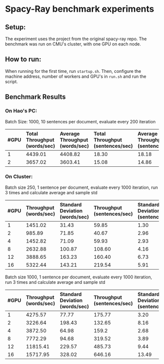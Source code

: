 # Spacy-Ray benchmark experiments

## Setup:
The experiment uses the project from the original spacy-ray repo. The benchmark was run on CMU's cluster, with one GPU on each node. 

## How to run:
When running for the first time, run ```startup.sh```. Then, configure the machine address, number of workers and GPU's in ```run.sh``` and run the script.

## Benchmark Results

### On Hao's PC:

Batch Size: 1000, 10 sentences per document, evaluate every 200 iteration

| #GPU     | Total Throughput (words/sec)   | Average Throughput (words/sec) |Total Throughput (sentences/sec) | Average Throughput (sentences/sec) |
:-- | :------ | :-------| :-----|:------|
| 1 | 4439.01 | 4408.82 | 18.30 | 18.18 | 
| 2 | 3657.02 | 3603.41 | 15.08 | 14.86 |

### On Cluster:

Batch size 250, 1 sentence per document, evaluate every 1000 iteration, run 3 times and calculate average and sample std

| #GPU     | Throughput (words/sec) | Standard Deviation (words/sec) | Throughput (sentences/sec) | Standard Deviation (sentences/sec)^2 | Convergence |
:--- | :------- | :------| :----- | :-----| :----| 
| 1  | 1451.02 | 31.43  | 59.85  | 1.30 | 0.54 |
| 2  | 985.89  | 71.85  | 40.67  | 2.96 | 0.62 |
| 4  | 1452.82 | 71.09  | 59.93  | 2.93 | 0.57 |
| 8  | 2632.88 | 100.87 | 108.60 | 4.16 | 0.52 |
| 12 | 3888.65 | 163.23 | 160.40 | 6.73 | 0.51 | 
| 16 | 5322.44 | 143.21 | 219.54 | 5.91 | 0.49 | 

Batch size 1000, 1 sentence per document, evaluate every 1000 iteration, run 3 times and calculate average and sample std

| #GPU | Throughput (words/sec) | Standard Deviation (words/sec) | Throughput (sentences/sec) | Standard Deviation (sentences/sec)^2 | Convergence |
:--- | :------- | :------| :----- | :-----| :----| 
| 1  | 4275.57  | 77.77  | 175.77 | 3.20  | 0.71 |
| 2  | 3226.64  | 198.43 | 132.65 | 8.16  | 0.74 |
| 4  | 3872.50  | 64.98  | 159.2  | 2.68  | 0.69 |
| 8  | 7772.29  | 94.68  | 319.52 | 3.89  | 0.65 |
| 12 | 11815.41 | 229.57 | 485.73 | 9.44  | 0.63 | 
| 16 | 15717.95 | 328.02 | 646.16 | 13.49 | 0.62 | 